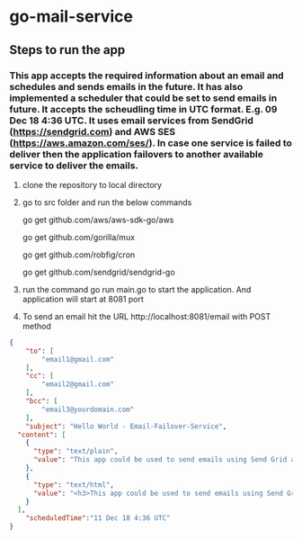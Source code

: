# go-mail-service

## Steps to run the app

### This app accepts the required information about an email and schedules and sends emails in the future. It has also implemented a scheduler that could be set to send emails in future. It accepts the scheudling time in UTC format. E.g. 09 Dec 18 4:36 UTC. It uses email services from SendGrid (https://sendgrid.com) and AWS SES (https://aws.amazon.com/ses/). In case one service is failed to deliver then the application failovers to another available service to deliver the emails.

1. clone the repository to local directory
2. go to src folder and run the below commands

    go get github.com/aws/aws-sdk-go/aws

    go get github.com/gorilla/mux

    go get github.com/robfig/cron

    go get github.com/sendgrid/sendgrid-go

3. run the command go run main.go to start the application. And application will start at 8081 port

4. To send an email hit the URL http://localhost:8081/email with POST method

```json
{
    "to": [
        "email1@gmail.com"
    ],
    "cc": [
        "email2@gmail.com"
    ],
    "bcc": [
        "email3@yourdomain.com"
    ],
    "subject": "Hello World - Email-Failover-Service",
  "content": [
    {
      "type": "text/plain",
      "value": "This app could be used to send emails using Send Grid and AWS SES."
    },
    {
      "type": "text/html",
      "value": "<h3>This app could be used to send emails using Send Grid and AWS SES.</h3>"
    }
  ],
    "scheduledTime":"11 Dec 18 4:36 UTC"
}
```
